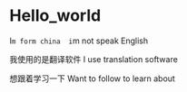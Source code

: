# Hello_world

I`m form china  i`m not speak English  

我使用的是翻译软件
I use translation software


想跟着学习一下
Want to follow to learn about
